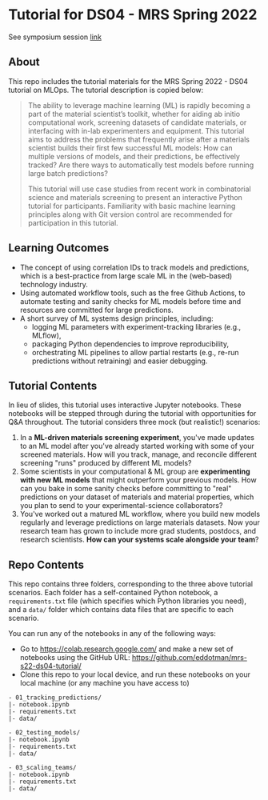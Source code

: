 # Tutorial for DS04 - MRS Spring 2022
See symposium session [link](https://www.mrs.org/meetings-events/spring-meetings-exhibits/2022-mrs-spring-meeting/call-for-papers/detail/2022_mrs_spring_meeting/ds04/Symposium_DS04)

## About
This repo includes the tutorial materials for the MRS Spring 2022 - DS04 tutorial on MLOps. The tutorial description is copied below:

> The ability to leverage machine learning (ML) is rapidly becoming a part of the material scientist’s
toolkit, whether for aiding ab initio computational work, screening datasets of candidate materials, or
interfacing with in-lab experimenters and equipment. This tutorial aims to address the problems that
frequently arise after a materials scientist builds their first few successful ML models: How can multiple
versions of models, and their predictions, be effectively tracked? Are there ways to automatically test
models before running large batch predictions?
>
> This tutorial will use case studies from recent work in combinatorial science and materials screening to
present an interactive Python tutorial for participants. Familiarity with basic machine learning
principles along with Git version control are recommended for participation in this tutorial.

## Learning Outcomes

+ The concept of using correlation IDs to track models and predictions, which is a best-practice
from large scale ML in the (web-based) technology industry.
+ Using automated workflow tools, such as the free Github Actions, to automate testing and
sanity checks for ML models before time and resources are committed for large predictions.
+ A short survey of ML systems design principles, including:
  + logging ML parameters with experiment-tracking libraries (e.g., MLflow),
  + packaging Python dependencies to improve reproducibility,
  + orchestrating ML pipelines to allow partial restarts (e.g., re-run predictions without
retraining) and easier debugging.

## Tutorial Contents

In lieu of slides, this tutorial uses interactive Jupyter notebooks. These notebooks will be stepped through during the tutorial with opportunities for Q&A throughout. The tutorial considers three mock (but realistic!) scenarios:

1. In a **ML-driven materials screening experiment**, you've made updates to an ML model after you've already started working with some of your screened materials. How will you track, manage, and reconcile different screening "runs" produced by different ML models?
2. Some scientists in your computational & ML group are **experimenting with new ML models** that might outperform your previous models. How can you bake in some sanity checks before committing to "real" predictions on your dataset of materials and material properties, which you plan to send to your experimental-science collaborators?
3. You've worked out a matured ML workflow, where you build new models regularly and leverage predictions on large materials datasets. Now your research team has grown to include more grad students, postdocs, and research scientists. **How can your systems scale alongside your team**?


## Repo Contents

This repo contains three folders, corresponding to the three above tutorial scenarios. Each folder has a self-contained Python notebook, a `requirements.txt` file (which specifies which Python libraries you need), and a `data/` folder which contains data files that are specific to each scenario.

You can run any of the notebooks in any of the following ways:
- Go to https://colab.research.google.com/ and make a new set of notebooks using the GitHub URL: https://github.com/eddotman/mrs-s22-ds04-tutorial/ 
- Clone this repo to your local device, and run these notebooks on your local machine (or any machine you have access to)

```
- 01_tracking_predictions/
|- notebook.ipynb
|- requirements.txt
|- data/

- 02_testing_models/
|- notebook.ipynb
|- requirements.txt
|- data/

- 03_scaling_teams/
|- notebook.ipynb
|- requirements.txt
|- data/
```
